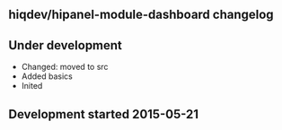 hiqdev/hipanel-module-dashboard changelog
-----------------------------------------

## Under development

- Changed: moved to src
- Added basics
- Inited

## Development started 2015-05-21

